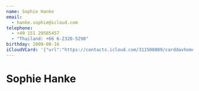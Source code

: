 ```yaml
---
name: Sophie Hanke
email:
  - hanke.sophie@icloud.com
telephone:
  - +49 151 29505457
  - "Thailand: +66 6-2320-5298"
birthday: 2009-08-16
iCloudVCard: '{"url":"https://contacts.icloud.com/311500889/carddavhome/card/2977D3A7-8618-4793-94FA-3466B5087F8B.vcf","etag":"\"kmfha2mk\"","data":"BEGIN:VCARD\r\nVERSION:3.0\r\nPRODID:-//Apple Inc.//iOS 18.4//EN\r\nN:Hanke;Sophie;;;\r\nFN:Sophie Hanke\r\nitem1.X-ADDRESSING-GRAMMAR:CIfwotOiCCoqakZUm/EXWsJzAhU69UkkLZ6yoYJsuHqBGBrL\r\n B9yYjhYtniFcChsLWYzrwGlzTI2LHcd2kXdfso8mhTNIqEzD9+zxgdhjWIq+1XRUomuge1XVUCW\r\n t5Db+vS9QE4vEChSsAI6TFSE7RTmyfC8ct8plipMByem7iTtBJgXyVAMvpxykuz8yEChryn0CVH\r\n ORIhdIviCzWu/rzl4e7VlkKmEqGJHGiMjSABee1/duKFfBiHmROePyjnfi2uFkRndwANFn1dhq3\r\n rZ1xuA77tiOiyhBZM1utUXCnvQhJPsvLaJ2vdFiFmaTaq3vXjlS7hW9ZV4ubNDuJkoPa3mj0hXM\r\n h5uqpU/AgDHsVQelZEw0ct9W6aPK1s36b094H7ZioQTtxkmEtjduU7pjPaLic+U=\r\nitem2.EMAIL;type=INTERNET;type=pref:hanke.sophie@icloud.com\r\nitem3.TEL;type=pref:+49 151 29505457\r\nitem4.TEL:+66 6-2320-5298\r\nitem4.X-ABLabel:Thailand\r\nBDAY;value=date:2009-08-16\r\nPHOTO;X-ABCROP-RECTANGLE=ABClipRect_1&0&0&256&256&ooKaQ3nZF9UvoqiuH5vUSA==;\r\n VALUE=uri:https://gateway.icloud.com/contacts/311500889/ck/card/911eae818b7\r\n c4bcb77c72585782d9a42\r\nREV:2025-04-13T01:00:20Z\r\nUID:D44E40A2-39C9-441F-B41B-9EB133E9AA85\r\nX-IMAGETYPE:PHOTO\r\nX-IMAGEHASH:ooKaQ3nZF9UvoqiuH5vUSA==\r\nEND:VCARD"}'
---
```

# Sophie Hanke